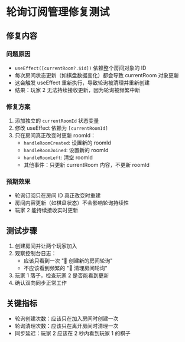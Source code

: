 # 轮询订阅管理修复测试

## 修复内容

### 问题原因

- `useEffect([currentRoom?.$id])` 依赖整个房间对象的 ID
- 每次房间状态更新（如棋盘数据变化）都会导致 currentRoom 对象更新
- 这会触发 useEffect 重新执行，导致轮询被清理并重新创建
- 结果：玩家 2 无法持续接收更新，因为轮询被频繁中断

### 修复方案

1. 添加独立的 `currentRoomId` 状态变量
2. 修改 useEffect 依赖为 `[currentRoomId]`
3. 只在房间真正改变时更新 roomId：
   - `handleRoomCreated`: 设置新的 roomId
   - `handleRoomJoined`: 设置新的 roomId
   - `handleRoomLeft`: 清空 roomId
   - 其他事件：只更新 currentRoom 内容，不更新 roomId

### 预期效果

- 轮询订阅只在房间 ID 真正改变时重建
- 房间内容更新（如棋盘状态）不会影响轮询持续性
- 玩家 2 能持续接收实时更新

## 测试步骤

1. 创建房间并让两个玩家加入
2. 观察控制台日志：
   - 应该只看到一次 "🔔 创建新的房间轮询"
   - 不应该看到频繁的 "🧹 清理房间轮询"
3. 玩家 1 落子，检查玩家 2 是否能看到更新
4. 确认双向同步正常工作

## 关键指标

- 轮询创建次数：应该只在加入房间时创建一次
- 轮询清理次数：应该只在离开房间时清理一次
- 同步延迟：玩家 2 应该在 2 秒内看到玩家 1 的棋子
